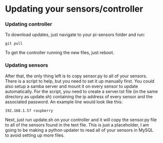 # Updating your sensors/controller
### Updating controller
To download updates, just navigate to your pi-sensors folder and run:
```
git pull
```
To get the controller running the new files, just reboot.
### Updating sensors
After that, the only thing left is to copy sensor.py to all of your sensors. There is a script to help, but you need to set it up manually first. You could also setup a samba server and mount it on every sensor to update automatically.
For the script, you need to create a server.txt file (in the same directory as update.sh) containing the ip address of every sensor and the associated password. An example line would look like this:
```
192.168.1.57 raspberry
```
Next, just run update.sh on your controller and it will copy the sensor.py file to all of the sensors found in the text file. This is just a placeholder, I am going to be making a python updater to read all of your sensors in MySQL to avoid setting up more files.
